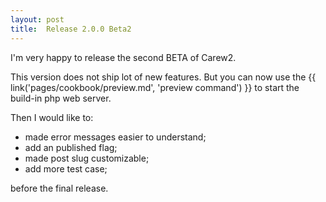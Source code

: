 ```yaml
---
layout: post
title:  Release 2.0.0 Beta2
---
```


I'm very happy to release the second BETA of Carew2.

This version does not ship lot of new features. But you can now use the {{
link('pages/cookbook/preview.md', 'preview command') }} to start the build-in php
web server.

Then I would like to:

* made error messages easier to understand;
* add an published flag;
* made post slug customizable;
* add more test case;

before the final release.

